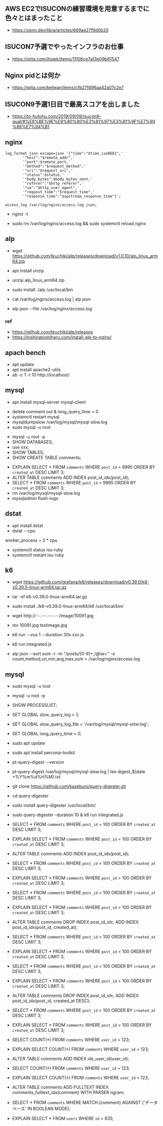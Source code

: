 ## AWS EC2でISUCONの練習環境を用意するまでに色々とはまったこと
- https://zenn.dev/libra/articles/669ae27f9d0b20

## ISUCON7予選でやったインフラのお仕事
- https://qiita.com/ihsiek/items/11106ce7a13e09b61547

## Nginx pidとは何か
- https://qiita.com/keitean/items/cfb27f496aa42a07c2e7

## ISUCON9予選1日目で最高スコアを出しました
- https://to-hutohu.com/2019/09/09/isucon9-qual/#%E8%BE%9E%E9%80%80%E3%81%97%E3%81%9F%E7%90%86%E7%94%B1

## nginx
<!-- in /etc/nginx/nginx.conf -->
```
log_format json escape=json '{"time":"$time_iso8601",'
        '"host":"$remote_addr",'
        '"port":$remote_port,'
        '"method":"$request_method",'
        '"uri":"$request_uri",'
        '"status":$status,'
        '"body_bytes":$body_bytes_sent,'
        '"referer":"$http_referer",'
        '"ua":"$http_user_agent",'
        '"request_time":"$request_time",'
        '"response_time":"$upstream_response_time"}';

access_log /var/log/nginx/access.log json;
```
- nginx -t
<!-- by root user -->
- sudo rm /var/log/nginx/access.log && sudo systemctl reload nginx

## alp
- wget https://github.com/tkuchiki/alp/releases/download/v1.0.10/alp_linux_arm64.zip
- apt install unzip
- unzip alp_linux_arm64.zip
- sudo install ./alp /usr/local/bin

- cat /var/log/nginx/access.log | alp json
<!-- or -->
- alp json --file /var/log/nginx/access.log

### ref
- https://github.com/tkuchiki/alp/releases
- https://nishinatoshiharu.com/install-alp-to-nginx/

## apach bench
- apt update
- apt install apache2-utils
- ab -c 1 -t 10 http://localhost/

## mysql
- apt install mysql-server mysql-client
<!-- in /etc/mysql/mysql.conf.d/mysqld.cnf -->
- delete comment out & long_query_time = 0
- systemctl restart mysql
- mysqldumpslow /var/log/mysql/mysql-slow.log
- sudo mysql -u root
<!-- or -->
- mysql -u root -p
- SHOW DATABASES;
- use xxx;
- SHOW TABLES;
- SHOW CREATE TABLE comments;
<!-- index <= 5% -->
- EXPLAIN SELECT * FROM `comments` WHERE `post_id` = 9995 ORDER BY `created_at` DESC LIMIT 3;
- ALTER TABLE comments ADD INDEX post_id_idx(post_id);
- SELECT * FROM `comments` WHERE `post_id` = 9995 ORDER BY `created_at` DESC LIMIT 3;
- rm /var/log/mysql/mysql-slow.log
- mysqladmin flush-logs

## dstat
- apt install dstat
- dstat --cpu

<!-- in private_isu/webapp/ruby/unicorn_config.rb -->
worker_process = 2 * cpu
- systemctl status isu-ruby
- systemctl restart isu-ruby

## k6
- wget https://github.com/grafana/k6/releases/download/v0.39.0/k6-v0.39.0-linux-arm64.tar.gz
- tar -xf k6-v0.39.0-linux-arm64.tar.gz
- sudo install ./k6-v0.39.0-linux-arm64/k6 /usr/local/bin/

- wget http://--.---.---.--/image/10091.jpg
- mv 10091.jpg testimage.jpg

- k6 run --vus 1 --duration 30s xxx.js
- k6 run integrated.js

- alp json --sort sum -r -m "/posts/[0-9]+,/@\w+" -o count,method,uri,min,avg,max,sum < /var/log/nginx/access.log

## mysql
- sudo mysql -u root
<!-- or -->
- mysql -u root -p
- SHOW PROCESSLIST;
- SET GLOBAL slow_query_log = 1;
- SET GLOBAL slow_query_log_file = '/var/log/mysql/mysql-slow.log';
- SET GLOBAL long_query_time = 0;
- sudo apt update
- sudo apt install percona-toolkit
- pt-query-digest --version
- pt-query-digest /var/log/mysql/mysql-slow.log | tee digest_$(date +%Y%m%d%H%M).txt
- git clone https://github.com/kazeburo/query-digester.git
- cd query-digester
- sudo install query-digester /usr/local/bin/
- sudo query-digester -duration 10 & k6 run integrated.js

- SELECT * FROM `comments` WHERE `post_id` = 100 ORDER BY `created_at` DESC LIMIT 3;
- EXPLAIN SELECT * FROM `comments` WHERE `post_id` = 100 ORDER BY `created_at` DESC LIMIT 3;
- ALTER TABLE comments ADD INDEX post_id_idx(post_id);
- SELECT * FROM `comments` WHERE `post_id` = 100 ORDER BY `created_at` DESC LIMIT 3;
- EXPLAIN SELECT * FROM `comments` WHERE `post_id` = 100 ORDER BY `created_at` DESC LIMIT 3;

- SELECT * FROM `comments` WHERE `post_id` = 100 ORDER BY `created_at` DESC LIMIT 3;
- EXPLAIN SELECT * FROM `comments` WHERE `post_id` = 100 ORDER BY `created_at` DESC LIMIT 3;
- ALTER TABLE comments DROP INDEX post_id_idx, ADD INDEX post_id_idx(post_id, created_at);
- SELECT * FROM `comments` WHERE `post_id` = 100 ORDER BY `created_at` DESC LIMIT 3;
- EXPLAIN SELECT * FROM `comments` WHERE `post_id` = 100 ORDER BY `created_at` DESC LIMIT 3;

- SELECT * FROM `comments` WHERE `post_id` = 100 ORDER BY `created_at` DESC LIMIT 3;
- EXPLAIN SELECT * FROM `comments` WHERE `post_id` = 100 ORDER BY `created_at` DESC LIMIT 3;
- ALTER TABLE comments DROP INDEX post_id_idx, ADD INDEX post_id_idx(post_id, created_at DESC);
- SELECT * FROM `comments` WHERE `post_id` = 100 ORDER BY `created_at` DESC LIMIT 3;
- EXPLAIN SELECT * FROM `comments` WHERE `post_id` = 100 ORDER BY `created_at` DESC LIMIT 3;

- SELECT COUNT(*) FROM `comments` WHERE `user_id` = 123;
- EXPLAIN SELECT COUNT(*) FROM `comments` WHERE `user_id` = 123;
- ALTER TABLE comments ADD INDEX idx_user_id(user_id);
- SELECT COUNT(*) FROM `comments` WHERE `user_id` = 123;
- EXPLAIN SELECT COUNT(*) FROM `comments` WHERE `user_id` = 123;

- ALTER TABLE comments ADD FULLTEXT INDEX comments_fulltext_idx(comment) WITH PARSER ngram;
- SELECT * FROM `comments` WHERE MATCH (comment) AGAINST ('データベース' IN BOOLEAN MODE);

- EXPLAIN SELECT * FROM `users` WHERE `id` = 635;
